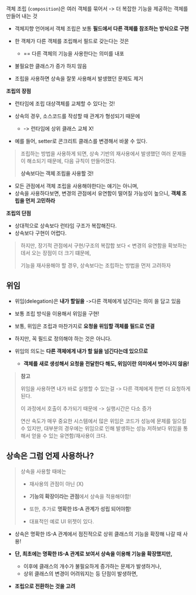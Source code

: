 객체 조립 (`composition`)은 
여러 객체를 묶어서 -> 더 복잡한 기능을 제공하는 객체를 만들어 내는 것 

- 객체지향 언어에서 객체 조립은 보통 **필드에서 다른 객체를 참조하는 방식으로 구현**
- 한 객체가 다른 객체를 조립해서 필드로 갖는다는 것은 
  - == 다른 객체의 기능을 사용한다는 의미를 내포 



- 불필요한 클래스가 증가 하지 않음
- 조립을 사용하면 상속을 잘못 사용해서 발생했던 문제도 제거


**조립의 장점**
- 런타임에 조립 대상객체를 교체할 수 있다는 것! 
- 상속의 경우, 소스코드를 작성할 때 관계가 형성되기 때문에 
  - -> 런타임에 상위 클래스 교체 X!

- 예를 들어, setter로 콘크리트 클래스를 변경해서 바꿀 수 있다.

> 조립하는 방법을 사용하게 되면, 상속 기반의 재사용에서 발생했던 여러 문제들이 해소되기 때문에, 다음 규칙이 만들어졌다. 
> 
> **상속보다는 객체 조립을 사용할 것!**

- 모든 관점에서 객체 조립을 사용해야한다는 얘기는 아니며, 
- 상속을 사용하다보면, 변경의 관점에서 유연함이 떨어질 가능성이 높으니, **객체 조립을 먼저 고민하라**

**조립의 단점**
- 상대적으로 상속보다 런타임 구조가 복잡해진다.
- 상속보다 구현이 어렵다. 

> 하지만, 장기적 관점에서 구현/구조의 복잡합 보다 
> < 변경의 유연함을 확보하는데서 오는 장점이 더 크기 떄문에, 
> 
> 기능을 재사용해야 할 경우, 상속보다는 조립하는 방법을 먼저 고려하자 


## 위임 
- 위임(delegation)은 **내가 할일을** ->다른 객체에게 넘긴다는 의미 을 담고 있음
- 보통 조립 방식을 이용해서 위임을 구현!

- 보통, 위임은 조립과 마찬가지로 **요청을 위임할 객체를 필드로 연결**
- 하지만, 꼭 필드로 정의해야 하는 것은 아니다. 

- 위임의 의도는 **다른 객체에게 내가 할 잃을 넘긴다는데 있으므로**
  - **객체를 새로 생성해서 요청을 전달한다 해도, 위임이란 의미에서 벗어나지 않음!**

> **참고**
> 
> 위임을 사용하면 내가 바로 실행할 수 있는걸 -> 다른 객체에게 한번 더 요청하게 된다. 
> 
> 이 과정에서 호출이 추가되기 때문에 -> 실행시간은 다소 증가 
> 
> 연산 속도가 매우 중요한 시스템에서 많은 위임은 코드가 성능에 문제를 일으킬 수 있지만, 
> 대부분의 경우에는 위임으로 인해 발생하는 성능 저하보다 위임을 통해서 얻을 수 있는 유연함/재사용이 크다.

## 상속은 그럼 언제 사용하나? 

> 상속을 사용할 때에는
> - 재사용의 관점이 아닌 (X)
> - **기능의 확장이라는 관점**에서 상속을 적용해야함!
> - 또한, 추가로 **명확한 IS-A 관계가 성립 되어야함**!
> 
> - 대표적인 예로 UI 위젯이 있다.


- 상속은 명확한 IS-A 관계에서 점진적으로 상위 클래스의 기능을 확장해 나갈 때 사용!
- **단, 최초에는 명확한 IS-A 관계로 보여서 상속을 이용해 기능을 확장했지만,**
  - 이후에 클래스의 개수가 불필요하게 증가하는 문제가 발생하거나,
  - 상위 클래스의 변경이 어려워지는 등 단점이 발생하면, 

- **조립으로 전환하는 것을 고려**